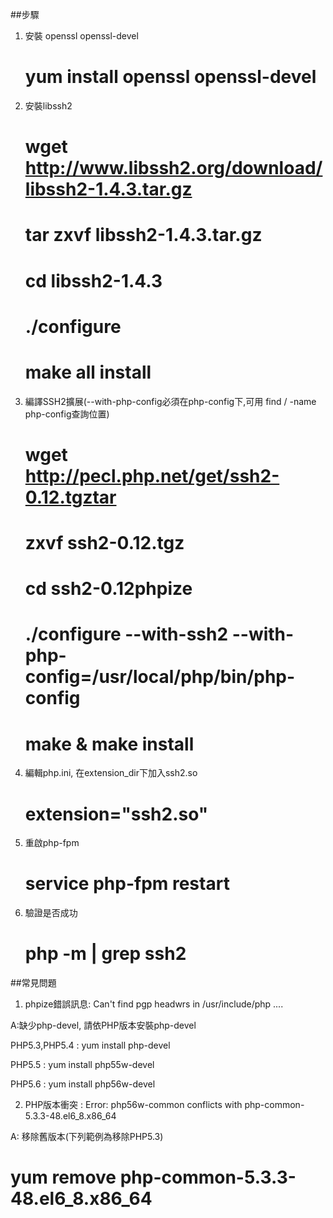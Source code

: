##步驟

1. 安裝 openssl openssl-devel

    # yum install openssl openssl-devel

2. 安裝libssh2
    
    # wget http://www.libssh2.org/download/libssh2-1.4.3.tar.gz
    
    # tar zxvf libssh2-1.4.3.tar.gz
    
    # cd libssh2-1.4.3
    
    # ./configure
    
    # make all install
    
3. 編譯SSH2擴展(--with-php-config必須在php-config下,可用 find / -name php-config查詢位置)
    
    # wget http://pecl.php.net/get/ssh2-0.12.tgztar 
    
    # zxvf ssh2-0.12.tgz 
    
    # cd ssh2-0.12phpize 
    
    # ./configure --with-ssh2 --with-php-config=/usr/local/php/bin/php-config 
    
    # make & make install
    
4. 編輯php.ini, 在extension_dir下加入ssh2.so  
    # extension="ssh2.so"
5. 重啟php-fpm
    # service php-fpm restart
    
6. 驗證是否成功      
    # php -m | grep ssh2
  
  
##常見問題
1. phpize錯誤訊息: Can't find pgp headwrs in /usr/include/php ....

A:缺少php-devel, 請依PHP版本安裝php-devel

PHP5.3,PHP5.4 : yum install php-devel

PHP5.5 : yum install php55w-devel

PHP5.6 : yum install php56w-devel


2. PHP版本衝突 : Error: php56w-common conflicts with php-common-5.3.3-48.el6_8.x86_64

A: 移除舊版本(下列範例為移除PHP5.3)

# yum remove php-common-5.3.3-48.el6_8.x86_64 
    
    
    
    

